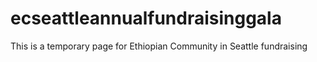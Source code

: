 # ecseattleannualfundraisinggala
This is a temporary page for Ethiopian Community in Seattle fundraising
